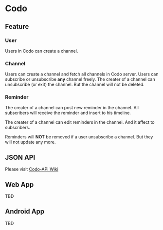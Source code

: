 # Codo

## Feature

### User

Users in Codo can create a channel.

### Channel

Users can create a channel and fetch all channels in Codo server.
Users can subscribe or unsubscribe **any** channel freely.
The creater of a channel can unsubscribe (or exit) the channel. But the channel will not be deleted.

### Reminder

The creater of a channel can post new reminder in the channel. All subscribers will receive the reminder and insert to his timeline.

The creater of a channel can edit reminders in the channel. And it affect to subscribers.

Reminders will **NOT** be removed if a user unsubscribe a channel. But they will not update any more.

## JSON API

Please visit [Codo-API Wiki](https://github.com/ZERR2AC/Codo-API/wiki)

## Web App

TBD

## Android App

TBD
